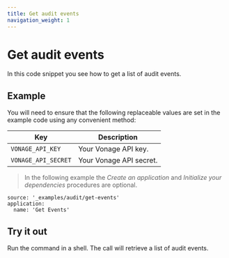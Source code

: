 ```yaml
---
title: Get audit events
navigation_weight: 1
---
```


# Get audit events

In this code snippet you see how to get a list of audit events.

## Example

You will need to ensure that the following replaceable values are set in the example code using any convenient method:

Key | Description
-- | --
`VONAGE_API_KEY` | Your Vonage API key.
`VONAGE_API_SECRET` | Your Vonage API secret.

> In the following example the _Create an application_ and _Initialize your dependencies_ procedures are optional.

```code_snippets
source: '_examples/audit/get-events'
application:
  name: 'Get Events'
```

## Try it out

Run the command in a shell. The call will retrieve a list of audit events.
